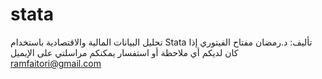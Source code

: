 # stata
تحليل البيانات المالية والاقتصادية باستخدام Stata
تأليف: د.رمضان مفتاح الفيتوري
إذا كان لديكم أي ملاحظة أو استفسار يمكنكم مراسلتي على الإيميل
ramfaitori@gmail.com
